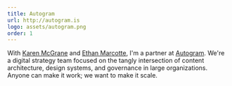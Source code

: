 ```yaml
---
title: Autogram
url: http://autogram.is
logo: assets/autogram.png
order: 1
---
```


With [Karen McGrane](http://karenmcgrane.com) and [Ethan Marcotte](https://ethanmarcotte.com), I'm a partner at [Autogram](https://autogram.is). We're a digital strategy team focused on the tangly intersection of content architecture, design systems, and governance in large organizations. Anyone can make it work; we want to make it scale.
